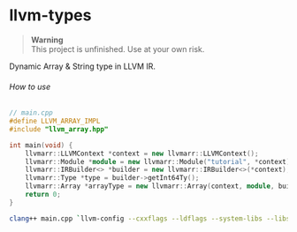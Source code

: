 # llvm-types

> __Warning__ \
> This project is unfinished. Use at your own risk.

Dynamic Array & String type in LLVM IR.

###### How to use

```cpp
// main.cpp
#define LLVM_ARRAY_IMPL
#include "llvm_array.hpp"

int main(void) {
    llvmarr::LLVMContext *context = new llvmarr::LLVMContext();
    llvmarr::Module *module = new llvmarr::Module("tutorial", *context);
    llvmarr::IRBuilder<> *builder = new llvmarr::IRBuilder<>(*context);
    llvmarr::Type *type = builder->getInt64Ty();
    llvmarr::Array *arrayType = new llvmarr::Array(context, module, builder, type);
    return 0;
}
```
```zsh
clang++ main.cpp `llvm-config --cxxflags --ldflags --system-libs --libs core` -std=c++20 -stdlib=libc++ 
```